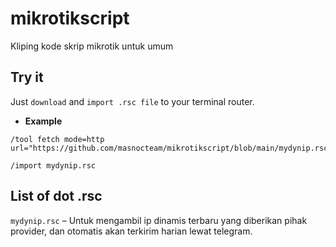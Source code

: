 # mikrotikscript
Kliping kode skrip mikrotik untuk umum

## Try it

Just `download` and `import .rsc file` to your terminal router.

* **Example**
```
/tool fetch mode=http url="https://github.com/masnocteam/mikrotikscript/blob/main/mydynip.rsc"
```

```
/import mydynip.rsc
```

## List of dot .rsc

`mydynip.rsc` – Untuk mengambil ip dinamis terbaru yang diberikan pihak provider, dan otomatis akan terkirim harian lewat telegram.
